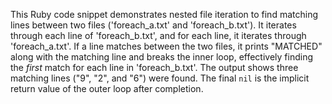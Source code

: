 This Ruby code snippet demonstrates nested file iteration to find matching lines between two files ('foreach_a.txt' and 'foreach_b.txt'). It iterates through each line of 'foreach_b.txt', and for each line, it iterates through 'foreach_a.txt'. If a line matches between the two files, it prints "MATCHED" along with the matching line and breaks the inner loop, effectively finding the *first* match for each line in 'foreach_b.txt'. The output shows three matching lines ("9", "2", and "6") were found. The final `nil` is the implicit return value of the outer loop after completion.
